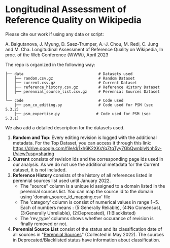 # Longitudinal Assessment of Reference Quality on Wikipedia

Please cite our work if using any data or script:

A. Baigutanova, J. Myung, D. Saez-Trumper, A.-J. Chou, M. Redi, C. Jung and M. Cha. Longitudinal Assessment of Reference Quality on Wikipedia, In proc. of the Web Conference (WWW), April 2023


The repo is organized in the following way:

```
├── data                                 # Datasets used
│   ├── random.csv.gz                    # Random Dataset
│   ├── current.csv.gz                   # Current Dataset
│   ├── reference_history.csv.gz         # Reference History Dataset
│   ├── perennial_source_list.csv.gz     # Perennial Sources Dataset
│
└── code                                 # Code used
    ├── psm_co_editing.py                # Code used for PSM (sec 5.3.2)
    ├── psm_expertise.py                # Code used for PSM (sec 5.3.1)
```


We also add a detailed description for the datasets used.
1. **Random and Top**: Every editing revision is logged with the additional metadata. For the Top Dataset, you can access it through this link: https://drive.google.com/file/d/1xh6K2XKsYqZtqTyy7GbQwnbIyNnh5v-t/view?usp=sharing
2. **Current** consists of revision ids and the corresponding page ids used in our analysis. As we do not use the additional metadata for the Current dataset, it is not included.
3. **Reference History** consists of the history of all references listed in perennial sources list used until January 2022.
    - The "source" column is a unique id assigned to a domain listed in the perennial sources list. You can map the source id to the domain using 'domain_source_id_mapping.csv' file
    - The 'category' column is consist of numerical values in range 1~5. Each of numbers means : (5:Generally Reliable), (4:No Consensus), (3:Generally Unreliable), (2:Deprecated), (1:Blacklisted)
    - The 'rev_type' columns shows whether occurance of revision is finally removed or not.
4. **Perennial Source List** consist of the status and its classification date of all sources in "[Perennial Sources](https://en.wikipedia.org/wiki/Wikipedia:Reliable_sources/Perennial_sources)" (Collected in May 2022). The sources in Deprecated/Blacklisted status have information about classification.
